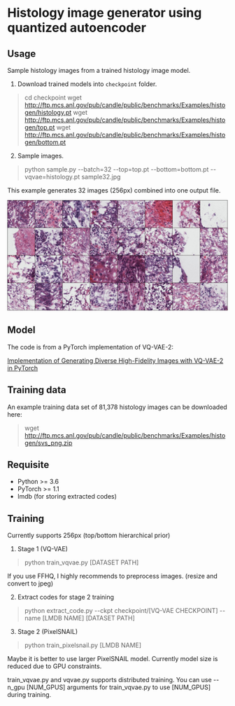 # Histology image generator using quantized autoencoder

## Usage

Sample histology images from a trained histology image model.

1. Download trained models into `checkpoint` folder.

> cd checkpoint
> wget http://ftp.mcs.anl.gov/pub/candle/public/benchmarks/Examples/histogen/histology.pt
> wget http://ftp.mcs.anl.gov/pub/candle/public/benchmarks/Examples/histogen/top.pt
> wget http://ftp.mcs.anl.gov/pub/candle/public/benchmarks/Examples/histogen/bottom.pt

2. Sample images.

> python sample.py --batch=32 --top=top.pt --bottom=bottom.pt --vqvae=histology.pt sample32.jpg

This example generates 32 images (256px) combined into one output file.

![Generated histology image samples](sample32.jpg)

## Model

The code is from a PyTorch implementation of VQ-VAE-2:

[Implementation of Generating Diverse High-Fidelity Images with VQ-VAE-2 in PyTorch](https://github.com/rosinality/vq-vae-2-pytorch)


## Training data

An example training data set of 81,378 histology images can be downloaded here:

> wget http://ftp.mcs.anl.gov/pub/candle/public/benchmarks/Examples/histogen/svs_png.zip


## Requisite

* Python >= 3.6
* PyTorch >= 1.1
* lmdb (for storing extracted codes)

## Training

Currently supports 256px (top/bottom hierarchical prior)

1. Stage 1 (VQ-VAE)

> python train_vqvae.py [DATASET PATH]

If you use FFHQ, I highly recommends to preprocess images. (resize and convert to jpeg)

2. Extract codes for stage 2 training

> python extract_code.py --ckpt checkpoint/[VQ-VAE CHECKPOINT] --name [LMDB NAME] [DATASET PATH]

3. Stage 2 (PixelSNAIL)

> python train_pixelsnail.py [LMDB NAME]

Maybe it is better to use larger PixelSNAIL model. Currently model size is reduced due to GPU constraints.

train_vqvae.py and vqvae.py supports distributed training. You can use --n_gpu [NUM_GPUS] arguments for train_vqvae.py to use [NUM_GPUS] during training.
